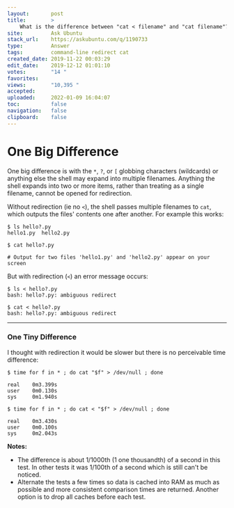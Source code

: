 ```yaml
---
layout:       post
title:        >
    What is the difference between "cat < filename" and "cat filename"?
site:         Ask Ubuntu
stack_url:    https://askubuntu.com/q/1190733
type:         Answer
tags:         command-line redirect cat
created_date: 2019-11-22 00:03:29
edit_date:    2019-12-12 01:01:10
votes:        "14 "
favorites:    
views:        "10,395 "
accepted:     
uploaded:     2022-01-09 16:04:07
toc:          false
navigation:   false
clipboard:    false
---
```


# One Big Difference
<!-- Language-all: lang-bash -->
One big difference is with the `*`, `?`, or `[` globbing characters (wildcards) or anything else the shell may expand into multiple filenames. Anything the shell expands into two or more items, rather than treating as a single filename, cannot be opened for redirection.

Without redirection (ie no `<`), the shell passes multiple filenames to `cat`, which outputs the files' contents one after another. For example this works:

``` 
$ ls hello?.py
hello1.py  hello2.py

$ cat hello?.py

# Output for two files 'hello1.py' and 'hello2.py' appear on your screen
```

But with redirection (`<`) an error message occurs:

```     
$ ls < hello?.py
bash: hello?.py: ambiguous redirect

$ cat < hello?.py
bash: hello?.py: ambiguous redirect
```

----------


### One Tiny Difference

I thought with redirection it would be slower but there is no perceivable time difference:

``` 
$ time for f in * ; do cat "$f" > /dev/null ; done

real	0m3.399s
user	0m0.130s
sys 	0m1.940s

$ time for f in * ; do cat < "$f" > /dev/null ; done

real	0m3.430s
user	0m0.100s
sys 	0m2.043s

```

**Notes:**

- The difference is about 1/1000th (1 one thousandth) of a second in this test. In other tests it was 1/100th of a second which is still can't be noticed.
- Alternate the tests a few times so data is cached into RAM as much as possible and more consistent comparison times are returned. Another option is to drop all caches before each test.
